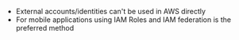 * External accounts/identities can't be used in AWS directly
* For mobile applications using IAM Roles and IAM federation is the preferred method
